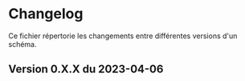 # Changelog

Ce fichier répertorie les changements entre différentes versions d'un schéma.

## Version 0.X.X du 2023-04-06

